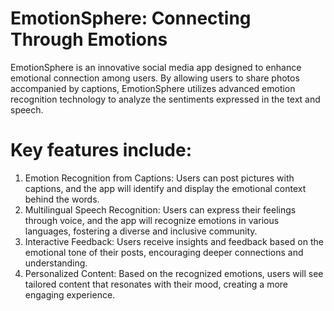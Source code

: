 # EmotionSphere: Connecting Through Emotions
EmotionSphere is an innovative social media app designed to enhance emotional connection among users. By allowing users to share photos accompanied by captions, EmotionSphere utilizes advanced emotion recognition technology to analyze the sentiments expressed in the text and speech.

# Key features include:

1) Emotion Recognition from Captions: Users can post pictures with captions, and the app will identify and display the emotional context behind the words.
2) Multilingual Speech Recognition: Users can express their feelings through voice, and the app will recognize emotions in various languages, fostering a diverse and inclusive community.
3) Interactive Feedback: Users receive insights and feedback based on the emotional tone of their posts, encouraging deeper connections and understanding.
4) Personalized Content: Based on the recognized emotions, users will see tailored content that resonates with their mood, creating a more engaging experience.
